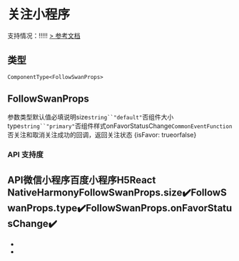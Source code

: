 # 关注小程序
支持情况：!!!!!
[> 参考文档
](https://smartprogram.baidu.com/docs/develop/extended/component-content/follow-swan/)
## 类型[​](follow-swan.html#类型)
```tsx
ComponentType<FollowSwanProps>
```

## FollowSwanProps[​](follow-swan.html#followswanprops)
参数类型默认值必填说明size`string``"default"`否组件大小type`string``"primary"`否组件样式onFavorStatusChange`CommonEventFunction`否关注和取消关注成功的回调，返回关注状态 {isFavor: trueorfalse}
### API 支持度[​](follow-swan.html#api-支持度)
API微信小程序百度小程序H5React NativeHarmonyFollowSwanProps.size✔️FollowSwanProps.type✔️FollowSwanProps.onFavorStatusChange✔️
- 
- 

-
